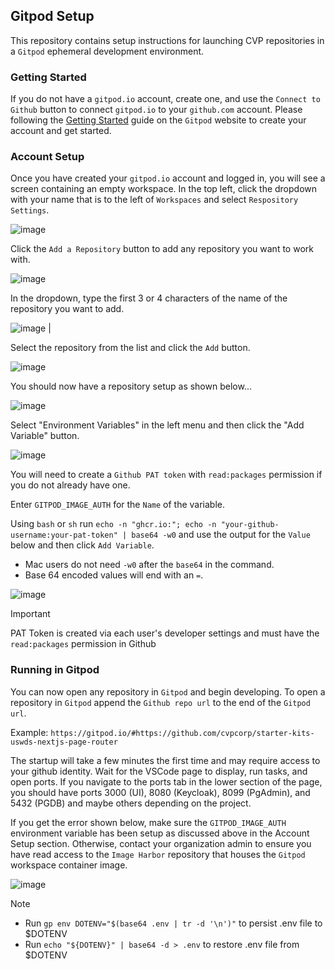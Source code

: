 ## Gitpod Setup
This repository contains setup instructions for launching CVP repositories in a `Gitpod` ephemeral development environment.

### Getting Started
If you do not have a `gitpod.io` account, create one, and use the `Connect to Github` button to connect `gitpod.io` to your `github.com` account.
Please following the [Getting Started](https://www.gitpod.io/docs/introduction/getting-started) guide on the `Gitpod` website to create your account and get started.

### Account Setup
Once you have created your `gitpod.io` account and logged in, you will see a screen containing an empty workspace. In the top left, click the dropdown with your name that is to the left of `Workspaces` and select `Respository Settings`.

![image](https://github.com/CVPcorp/gitpod-setup/assets/66504934/2941173f-af31-4c3f-9fd7-badcf08b4f10)

Click the `Add a Repository` button to add any repository you want to work with.

![image](https://github.com/CVPcorp/gitpod-setup/assets/66504934/189f4539-8eb7-4b26-8e63-fcffd46ef78d)

In the dropdown, type the first 3 or 4 characters of the name of the repository you want to add.

![image](https://github.com/CVPcorp/gitpod-setup/assets/66504934/ef1e035d-e438-4a21-83e5-dc5882744821) |

Select the repository from the list and click the `Add` button.

![image](https://github.com/CVPcorp/gitpod-setup/assets/66504934/1da26868-42ae-4d45-bca8-a6653b1d46f1)

You should now have a repository setup as shown below...

![image](https://github.com/CVPcorp/gitpod-setup/assets/66504934/d36376b7-3034-4892-a4da-ba134080aac7)

Select "Environment Variables" in the left menu and then click the "Add Variable" button.

![image](https://github.com/CVPcorp/gitpod-setup/assets/66504934/de6506d0-b719-4a25-a74b-7a17cf24d6aa)

You will need to create a `Github PAT token` with `read:packages` permission if you do not already have one.

Enter `GITPOD_IMAGE_AUTH` for the `Name` of the variable.

Using `bash` or `sh` run `echo -n "ghcr.io:"; echo -n "your-github-username:your-pat-token" | base64 -w0` and use the output for the `Value` below and then click `Add Variable`.
- Mac users do not need `-w0` after the `base64` in the command.
- Base 64 encoded values will end with an `=`.

![image](https://github.com/CVPcorp/gitpod-setup/assets/66504934/7978da44-6997-461d-8ae5-2f8f7340feb6)

> [!important]
> PAT Token is created via each user's developer settings and must have the `read:packages` permission in Github

### Running in Gitpod
You can now open any repository in `Gitpod` and begin developing. To open a repository in `Gitpod` append the `Github repo url` to the end of the `Gitpod url`.

Example:  `https://gitpod.io/#https://github.com/cvpcorp/starter-kits-uswds-nextjs-page-router`

The startup will take a few minutes the first time and may require access to your github identity. Wait for the VSCode page to display, run tasks, and open ports. If you navigate to the ports tab in the lower section of the page, you should have ports 3000 (UI), 8080 (Keycloak), 8099 (PgAdmin), and 5432 (PGDB) and maybe others depending on the project.

If you get the error shown below, make sure the `GITPOD_IMAGE_AUTH` environment variable has been setup as discussed above in the Account Setup section. Otherwise, contact your organization admin to ensure you have read access to the `Image Harbor` repository that houses the `Gitpod` workspace container image.

![image](https://github.com/CVPcorp/gitpod-setup/assets/66504934/c8fafd6b-7f30-4335-a517-c63637374131)

> [!note]
> - Run `gp env DOTENV="$(base64 .env | tr -d '\n')"` to persist .env file to $DOTENV
> - Run `echo "${DOTENV}" | base64 -d > .env` to restore .env file from $DOTENV
